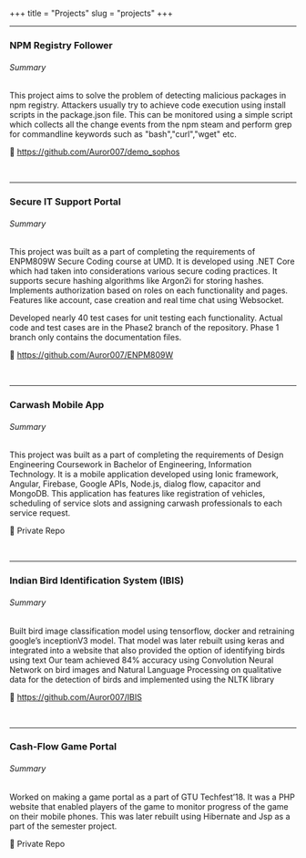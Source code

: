 +++
title = "Projects"
slug = "projects"
+++

---
### NPM Registry Follower

###### Summary

This project aims to solve the problem of detecting malicious packages in npm registry.
Attackers usually try to achieve code execution using install scripts in the package.json file.
This can be monitored using a simple script which collects all the change events from the npm steam
and perform grep for commandline keywords such as "bash","curl","wget" etc.

:link: https://github.com/Auror007/demo_sophos



<br>

---
### Secure IT Support Portal
###### Summary

This project was built as a part of completing the requirements of ENPM809W Secure Coding course at UMD.
It is developed using .NET Core which had taken into considerations various secure coding practices. It supports 
secure hashing algorithms like Argon2i for storing hashes. Implements authorization based on roles on each functionality and pages.
Features like account, case creation and real time chat using Websocket. 

Developed nearly 40 test cases for unit testing each functionality. Actual code and test cases are in the Phase2 branch of the repository.
Phase 1 branch only contains the documentation files.

:link: https://github.com/Auror007/ENPM809W


<br>

---
### Carwash Mobile App
###### Summary

This project was built as a part of completing the requirements of Design Engineering Coursework in Bachelor of Engineering, Information Technology.
It is a mobile application developed using Ionic framework, Angular, Firebase, Google APIs, Node.js, dialog flow, capacitor and MongoDB. This application has features like 
registration of vehicles, scheduling of service slots and assigning carwash professionals to each service request.

:link: Private Repo

<br>

---
###  Indian Bird Identification System (IBIS)
###### Summary

Built bird image classification model using tensorflow, docker and retraining google’s inceptionV3 model.
That model was later rebuilt using keras and integrated into a website that also provided the option of identifying birds using text
Our team achieved 84% accuracy using Convolution Neural Network on bird images and Natural Language Processing on qualitative data for the detection of birds and implemented using the NLTK library

:link: https://github.com/Auror007/IBIS

<br>

---
###  Cash-Flow Game Portal
###### Summary

Worked on making a game portal as a part of GTU Techfest’18. It was a PHP website that enabled players of the game to monitor progress of the game on their mobile phones. This was later rebuilt using Hibernate and Jsp as a part of the semester project.

:link: Private Repo

